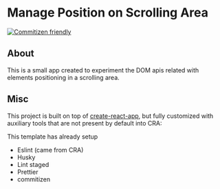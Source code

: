 # Manage Position on Scrolling Area

[![Commitizen friendly](https://img.shields.io/badge/commitizen-friendly-brightgreen.svg)](http://commitizen.github.io/cz-cli/)

## About

This is a small app created to experiment the DOM apis related with elements positioning in a scrolling area.

## Misc

This project is built on top of [create-react-app](https://github.com/facebook/create-react-app), but fully customized with auxiliary tools that are not present by default into CRA:

This template has already setup

- Eslint (came from CRA)
- Husky
- Lint staged
- Prettier
- commitizen

